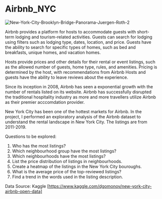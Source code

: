 # Airbnb_NYC
![New-York-City-Brooklyn-Bridge-Panorama-Juergen-Roth-2](https://user-images.githubusercontent.com/48190655/71230772-cfd1d080-229f-11ea-979b-3ae1782eb87b.jpg)

Airbnb provides a platform for hosts to accommodate guests with short-term lodging and tourism-related activities. Guests can search for lodging using filters such as lodging type, dates, location, and price. Guests have the ability to search for specific types of homes, such as bed and breakfasts, unique homes, and vacation homes. 


Hosts provide prices and other details for their rental or event listings, such as the allowed number of guests, home type, rules, and amenities. Pricing is determined by the host, with recommendations from Airbnb Hosts and guests have the ability to leave reviews about the experience.

Since its inception in 2008, Airbnb has seen a exponential growth with the number of rentals listed on its website. Airbnb has successfully disrupted the traditional hospitality industry as more and more travellers utilize Airbnb as their premier acccomdation provider.

New York City has been one of the hottest markets for Airbnb. In the project, I performed an exploratory analysis of the Airbnb dataset to understand the rental landscape in New York City. The listings are from 2011-2019. 


Questions to be explored:

1. Who has the most listings? 
2. Which neighbourhood group have the most listings?
3. Which neighbourhoods have the most listings?
4. List the price distribution of listings in neighbourhoods.
5. Create a heatmap of the listings in the New York City bouroughs.
6. What is the average price of the top-reviewed listings? 
7. Find a trend in the words used in the listing description.





Data Source: Kaggle [https://www.kaggle.com/dgomonov/new-york-city-airbnb-open-data]
